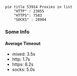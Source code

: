 
```mermaid
pie title 53914 Proxies in list
    "HTTP" : 23855
    "HTTPS": 7583
    "SOCKS" : 28904
```

### Some Info
#### Average Timeout

- mixed: 3.5s
- http: 1.7s
- https: 8.2s
- socks: 5.0s